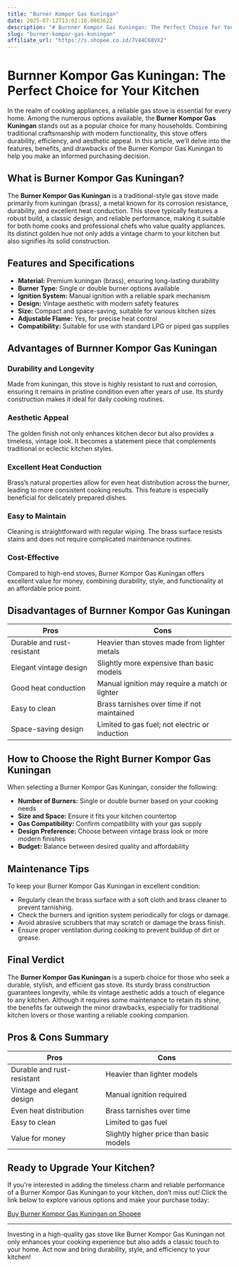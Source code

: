 ```yaml
---
title: "Burner Kompor Gas Kuningan"
date: 2025-07-12T13:02:16.080362Z
description: "# Burnner Kompor Gas Kuningan: The Perfect Choice for Your Kitchen..."
slug: "burner-kompor-gas-kuningan"
affiliate_url: "https://s.shopee.co.id/7V44C68VX2"
---
```

# Burnner Kompor Gas Kuningan: The Perfect Choice for Your Kitchen

In the realm of cooking appliances, a reliable gas stove is essential for every home. Among the numerous options available, the **Burner Kompor Gas Kuningan** stands out as a popular choice for many households. Combining traditional craftsmanship with modern functionality, this stove offers durability, efficiency, and aesthetic appeal. In this article, we’ll delve into the features, benefits, and drawbacks of the Burner Kompor Gas Kuningan to help you make an informed purchasing decision.

## What is Burner Kompor Gas Kuningan?

The **Burner Kompor Gas Kuningan** is a traditional-style gas stove made primarily from kuningan (brass), a metal known for its corrosion resistance, durability, and excellent heat conduction. This stove typically features a robust build, a classic design, and reliable performance, making it suitable for both home cooks and professional chefs who value quality appliances. Its distinct golden hue not only adds a vintage charm to your kitchen but also signifies its solid construction.

## Features and Specifications

- **Material:** Premium kuningan (brass), ensuring long-lasting durability
- **Burner Type:** Single or double burner options available
- **Ignition System:** Manual ignition with a reliable spark mechanism
- **Design:** Vintage aesthetic with modern safety features
- **Size:** Compact and space-saving, suitable for various kitchen sizes
- **Adjustable Flame:** Yes, for precise heat control
- **Compatibility:** Suitable for use with standard LPG or piped gas supplies

## Advantages of Burnner Kompor Gas Kuningan

### Durability and Longevity

Made from kuningan, this stove is highly resistant to rust and corrosion, ensuring it remains in pristine condition even after years of use. Its sturdy construction makes it ideal for daily cooking routines.

### Aesthetic Appeal

The golden finish not only enhances kitchen decor but also provides a timeless, vintage look. It becomes a statement piece that complements traditional or eclectic kitchen styles.

### Excellent Heat Conduction

Brass’s natural properties allow for even heat distribution across the burner, leading to more consistent cooking results. This feature is especially beneficial for delicately prepared dishes.

### Easy to Maintain

Cleaning is straightforward with regular wiping. The brass surface resists stains and does not require complicated maintenance routines.

### Cost-Effective

Compared to high-end stoves, Burner Kompor Gas Kuningan offers excellent value for money, combining durability, style, and functionality at an affordable price point.

## Disadvantages of Burnner Kompor Gas Kuningan

| **Pros**                          | **Cons**                          |
|-----------------------------------|----------------------------------|
| Durable and rust-resistant       | Heavier than stoves made from lighter metals |
| Elegant vintage design           | Slightly more expensive than basic models |
| Good heat conduction             | Manual ignition may require a match or lighter |
| Easy to clean                     | Brass tarnishes over time if not maintained |
| Space-saving design              | Limited to gas fuel; not electric or induction |

## How to Choose the Right Burner Kompor Gas Kuningan

When selecting a Burner Kompor Gas Kuningan, consider the following:

- **Number of Burners:** Single or double burner based on your cooking needs
- **Size and Space:** Ensure it fits your kitchen countertop
- **Gas Compatibility:** Confirm compatibility with your gas supply
- **Design Preference:** Choose between vintage brass look or more modern finishes
- **Budget:** Balance between desired quality and affordability

## Maintenance Tips

To keep your Burner Kompor Gas Kuningan in excellent condition:

- Regularly clean the brass surface with a soft cloth and brass cleaner to prevent tarnishing.
- Check the burners and ignition system periodically for clogs or damage.
- Avoid abrasive scrubbers that may scratch or damage the brass finish.
- Ensure proper ventilation during cooking to prevent buildup of dirt or grease.

## Final Verdict

The **Burner Kompor Gas Kuningan** is a superb choice for those who seek a durable, stylish, and efficient gas stove. Its sturdy brass construction guarantees longevity, while its vintage aesthetic adds a touch of elegance to any kitchen. Although it requires some maintenance to retain its shine, the benefits far outweigh the minor drawbacks, especially for traditional kitchen lovers or those wanting a reliable cooking companion.

## Pros & Cons Summary

| **Pros**                           | **Cons**                                |
|------------------------------------|----------------------------------------|
| Durable and rust-resistant        | Heavier than lighter models           |
| Vintage and elegant design       | Manual ignition required              |
| Even heat distribution            | Brass tarnishes over time             |
| Easy to clean                     | Limited to gas fuel                     |
| Value for money                   | Slightly higher price than basic models |

## Ready to Upgrade Your Kitchen?

If you're interested in adding the timeless charm and reliable performance of a Burner Kompor Gas Kuningan to your kitchen, don’t miss out! Click the link below to explore various options and make your purchase today:

[Buy Burner Kompor Gas Kuningan on Shopee](https://s.shopee.co.id/7V44C68VX2)

---

Investing in a high-quality gas stove like Burner Kompor Gas Kuningan not only enhances your cooking experience but also adds a classic touch to your home. Act now and bring durability, style, and efficiency to your kitchen!